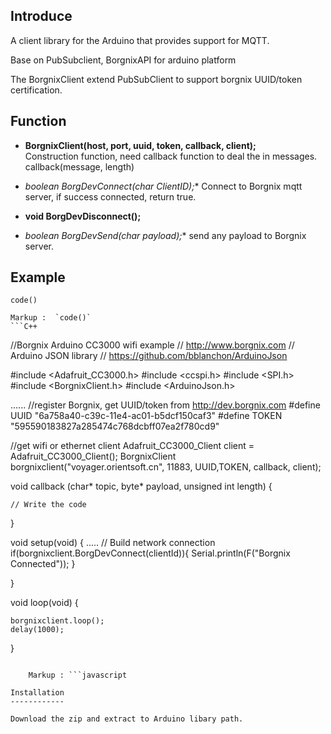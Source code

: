 Introduce
------------
A client library for the Arduino  that provides support for MQTT.  

Base on PubSubclient, BorgnixAPI for arduino platform

The BorgnixClient extend PubSubClient to support borgnix UUID/token certification.

Function
------------
- **BorgnixClient(host, port, uuid, token, callback, client);**  
Construction function, need callback function to deal the in messages.
  callback(message, length)

- **boolean BorgDevConnect(char* ClientID);**
Connect to Borgnix mqtt server, if success connected, return true.

- **void BorgDevDisconnect();**

- **boolean BorgDevSend(char* payload);**
send any payload to Borgnix server.

Example
------------
`code()`

    Markup :  `code()`
    ```C++
//Borgnix Arduino CC3000 wifi example
  // http://www.borgnix.com
  // Arduino JSON library
  // https://github.com/bblanchon/ArduinoJson

  #include <Adafruit_CC3000.h>
  #include <ccspi.h>
  #include <SPI.h>
  #include <BorgnixClient.h>
  #include <ArduinoJson.h>


  ......
  //register Borgnix, get UUID/token from http://dev.borgnix.com
  #define UUID   "6a758a40-c39c-11e4-ac01-b5dcf150caf3"
  #define TOKEN  "595590183827a285474c768dcbff07ea2f780cd9"

  //get wifi or ethernet client
  Adafruit_CC3000_Client client = Adafruit_CC3000_Client();
  BorgnixClient borgnixclient("voyager.orientsoft.cn", 11883, UUID,TOKEN, callback, client);


  void callback (char* topic, byte* payload, unsigned int length) {

    // Write the code

  }

  void setup(void)
  {
    .....
    // Build network connection
    if(borgnixclient.BorgDevConnect(clientId)){
      Serial.println(F("Borgnix Connected"));
    }
    
  }

  void loop(void) {
   

    borgnixclient.loop();
    delay(1000);
  }

```

    Markup : ```javascript
    
Installation
------------

Download the zip and extract to Arduino libary path.




